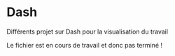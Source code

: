 # Dash
Différents projet sur Dash pour la visualisation du travail


Le fichier est en cours de travail et donc pas terminé !
